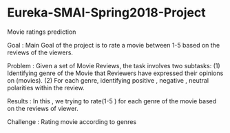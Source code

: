 # Eureka-SMAI-Spring2018-Project
Movie ratings prediction

Goal : Main Goal of the project is to rate a movie between 1-5 based on the reviews of the viewers.

Problem :
Given a set of Movie Reviews, the task involves two subtasks:
(1) Identifying genre of the Movie that Reviewers have expressed their opinions on (movies).
(2) For each genre, identifying positive , negative , neutral polarities within the review.

Results :
In this , we trying to rate(1-5 ) for each genre of the movie based on the reviews of viewer.

Challenge :
Rating movie according to genres
